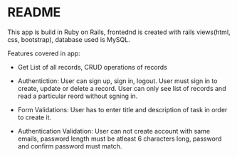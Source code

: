 # README

This app is build in Ruby on Rails, frontednd is created with rails views(html, css, bootstrap), database used is MySQL.

Features covered in app:

* Get List of all records, CRUD operations of records

* Authentiction: User can sign up, sign in, logout. User must sign in to create, update or delete a record. User can only see list of records and read a particular reord without sgning in.

* Form Validations: User has to enter title and description of task in order to create it. 

* Authentication Validation: User can not create account with same emails, password length must be atleast 6 characters long, password and confirm password must match.
